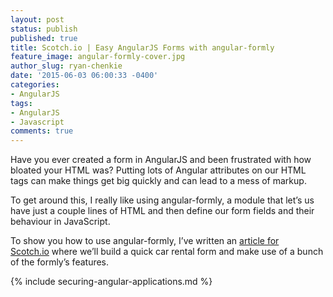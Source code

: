 ```yaml
---
layout: post
status: publish
published: true
title: Scotch.io | Easy AngularJS Forms with angular-formly
feature_image: angular-formly-cover.jpg
author_slug: ryan-chenkie
date: '2015-06-03 06:00:33 -0400'
categories:
- AngularJS
tags:
- AngularJS
- Javascript
comments: true
---
```


Have you ever created a form in AngularJS and been frustrated with how bloated your HTML was? Putting lots of Angular attributes on our HTML tags can make things get big quickly and can lead to a mess of markup.

To get around this, I really like using angular-formly, a module that let’s us have just a couple lines of HTML and then define our form fields and their behaviour in JavaScript.

To show you how to use angular-formly, I’ve written an [article for Scotch.io](https://scotch.io/tutorials/easy-angularjs-forms-with-angular-formly) where we’ll build a quick car rental form and make use of a bunch of the formly’s features.

{% include securing-angular-applications.md %}